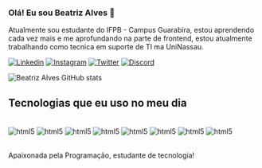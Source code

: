 

### Olá! Eu sou Beatriz Alves 🙋

Atualmente sou estudante do IFPB - Campus Guarabira, estou aprendendo cada vez mais e me aprofundando na parte de frontend, estou atualmente trabalhando como tecnica em suporte de TI ma UniNassau. 

[![Linkedin](https://img.shields.io/badge/LinkedIn-0077B5?style=for-the-badge&logo=linkedin&logoColor=white)](https://www.linkedin.com/in/beatriz-alves-186aa5117/)  [![Instagram](https://img.shields.io/badge/Instagram-E4405F?style=for-the-badge&logo=instagram&logoColor=white)](https://www.instagram.com/trizalves2/)  [![Twitter](https://img.shields.io/badge/Twitter-1DA1F2?style=for-the-badge&logo=twitter&logoColor=white)](https://twitter.com/trizalves22)  [![Discord](https://img.shields.io/badge/Discord-7289DA?style=for-the-badge&logo=discord&logoColor=white)](https://discord.com/channels/@me)

![Beatriz Alves GitHub stats](https://github-readme-stats.vercel.app/api?username=beatrizalves20&show_icons=true&theme=tokyonight)

## Tecnologias que eu uso no meu dia

<div style="display: inline_block"><br/>
<img align="center" alt="html5" src="https://img.shields.io/badge/HTML5-E34F26?style=for-the-badge&logo=html5&logoColor=white" />
<img align="center" alt="html5" src="https://img.shields.io/badge/JavaScript-F7DF1E?style=for-the-badge&logo=javascript&logoColor=black" />  
<img align="center" alt="html5" src="https://img.shields.io/badge/Node.js-43853D?style=for-the-badge&logo=node.js&logoColor=white" /> 
<img align="center" alt="html5" src="https://img.shields.io/badge/CSS3-1572B6?style=for-the-badge&logo=css3&logoColor=white" /> 
<img align="center" alt="html5" src="https://img.shields.io/badge/React-20232A?style=for-the-badge&logo=react&logoColor=61DAFB" />  
<img align="center" alt="html5" src="https://img.shields.io/badge/PostgreSQL-316192?style=for-the-badge&logo=postgresql&logoColor=white" /> 
<img align="center" alt="html5" src="https://img.shields.io/badge/Java-ED8B00?style=for-the-badge&logo=java&logoColor=white" /> 
<img align="center" alt="html5" src="https://img.shields.io/badge/Bootstrap-563D7C?style=for-the-badge&logo=bootstrap&logoColor=white" />
</div><br/>


Apaixonada pela Programação, estudante de tecnologia!
